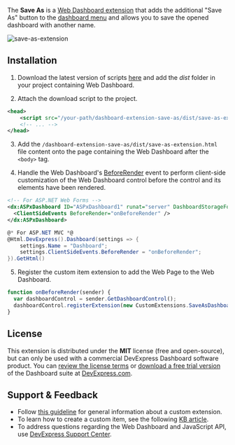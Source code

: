 The **Save As** is a [Web Dashboard extension](https://documentation.devexpress.com/#Dashboard/CustomDocument117232) that adds the additional "Save As" button to the [dashboard menu](https://documentation.devexpress.com/#Dashboard/CustomDocument117444) and allows you to save the opened dashboard with another name.

![save-as-extension](https://user-images.githubusercontent.com/17986517/27138770-f4bfb910-5129-11e7-9346-a9a57dd41de8.png)

## Installation

1. Download the latest version of scripts [here](https://github.com/DevExpress/dashboard-extension-save-as/releases) and add the *dist* folder in your project containing Web Dashboard.

2. Attach the download script to the project.
```xml
<head>
    <script src="/your-path/dashboard-extension-save-as/dist/save-as-extension.js"></script>
    <!-- ... -->
</head>
```
3. Add the ```/dashboard-extension-save-as/dist/save-as-extension.html``` file content onto the page containing the Web Dashboard after the ```<body>``` tag. 

4. Handle the Web Dashboard's [BeforeRender](https://documentation.devexpress.com/#Dashboard/DevExpressDashboardWebScriptsASPxClientDashboard_BeforeRendertopic) event to perform client-side customization of the Web Dashboard control before the control and its elements have been rendered.
```xml
<!-- For ASP.NET Web Forms -->
<dx:ASPxDashboard ID="ASPxDashboard1" runat="server" DashboardStorageFolder="~/App_Data/Dashboards">
  <ClientSideEvents BeforeRender="onBeforeRender" />
</dx:ASPxDashboard>
```
```C#
@* For ASP.NET MVC *@
@Html.DevExpress().Dashboard(settings => {
    settings.Name = "Dashboard";
    settings.ClientSideEvents.BeforeRender = "onBeforeRender";
}).GetHtml()
```

5. Register the custom item extension to add the Web Page to the Web Dashboard.

```javascript
function onBeforeRender(sender) {
  var dashboardControl = sender.GetDashboardControl();
  dashboardControl.registerExtension(new CustomExtensions.SaveAsDashboardExtension(dashboardControl));
}
```

## License

This extension is distributed under the **MIT** license (free and open-source), but can only be used with a commercial DevExpress Dashboard software product. You can [review the license terms](https://www.devexpress.com/Support/EULAs/NetComponents.xml) or [download a free trial version](https://go.devexpress.com/DevExpressDownload_UniversalTrial.aspx) of the Dashboard suite at [DevExpress.com](https://www.devexpress.com).

## Support & Feedback

* Follow [this guideline](https://www.devexpress.com/Support/Center/Question/Details/T491859) for general information about a custom extension.
* To learn how to create a custom item, see the following [KB article](https://www.devexpress.com/Support/Center/Question/Details/T491984).
* To address questions regarding the Web Dashboard and JavaScript API, use [DevExpress Support Center](https://www.devexpress.com/Support/Center).
